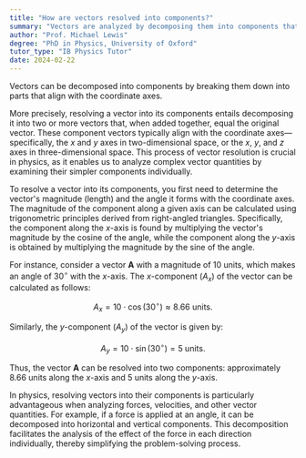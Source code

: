 ```yaml
---
title: "How are vectors resolved into components?"
summary: "Vectors are analyzed by decomposing them into components that align with coordinate axes, allowing for easier calculation and understanding of their magnitude and direction."
author: "Prof. Michael Lewis"
degree: "PhD in Physics, University of Oxford"
tutor_type: "IB Physics Tutor"
date: 2024-02-22
---
```


Vectors can be decomposed into components by breaking them down into parts that align with the coordinate axes.

More precisely, resolving a vector into its components entails decomposing it into two or more vectors that, when added together, equal the original vector. These component vectors typically align with the coordinate axes—specifically, the $x$ and $y$ axes in two-dimensional space, or the $x$, $y$, and $z$ axes in three-dimensional space. This process of vector resolution is crucial in physics, as it enables us to analyze complex vector quantities by examining their simpler components individually.

To resolve a vector into its components, you first need to determine the vector's magnitude (length) and the angle it forms with the coordinate axes. The magnitude of the component along a given axis can be calculated using trigonometric principles derived from right-angled triangles. Specifically, the component along the $x$-axis is found by multiplying the vector's magnitude by the cosine of the angle, while the component along the $y$-axis is obtained by multiplying the magnitude by the sine of the angle.

For instance, consider a vector $\mathbf{A}$ with a magnitude of $10$ units, which makes an angle of $30^\circ$ with the $x$-axis. The $x$-component ($A_x$) of the vector can be calculated as follows:

$$
A_x = 10 \cdot \cos(30^\circ) \approx 8.66 \text{ units}.
$$

Similarly, the $y$-component ($A_y$) of the vector is given by:

$$
A_y = 10 \cdot \sin(30^\circ) = 5 \text{ units}.
$$

Thus, the vector $\mathbf{A}$ can be resolved into two components: approximately $8.66$ units along the $x$-axis and $5$ units along the $y$-axis.

In physics, resolving vectors into their components is particularly advantageous when analyzing forces, velocities, and other vector quantities. For example, if a force is applied at an angle, it can be decomposed into horizontal and vertical components. This decomposition facilitates the analysis of the effect of the force in each direction individually, thereby simplifying the problem-solving process.
    